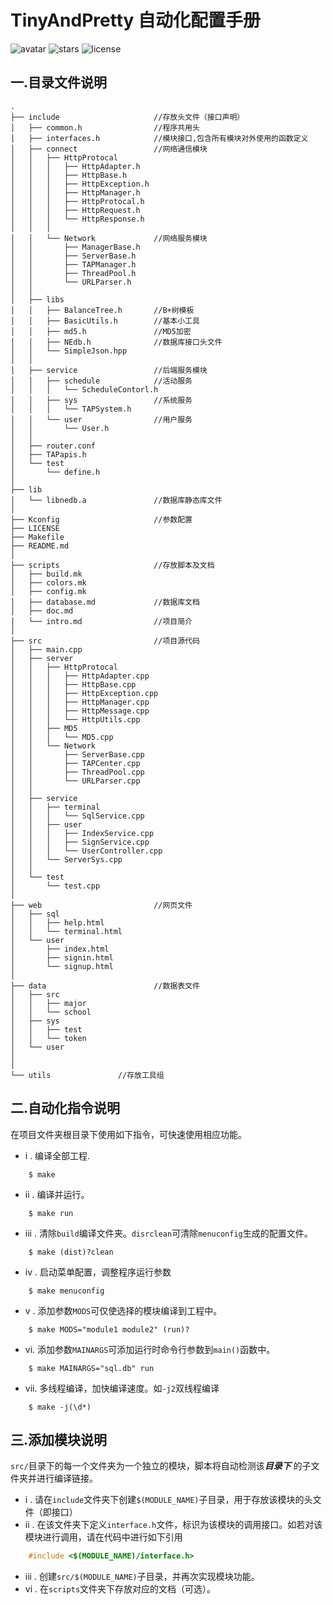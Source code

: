 # **TinyAndPretty 自动化配置手册**
![avatar](https://badgen.net/badge/Language/C++17/orange)
![stars](https://badgen.net/badge/Dev%20Env./Linux/green)
![license](https://badgen.net/badge/License/Apache-2.0/blue)

## 一.目录文件说明 ##
```
.
├── include                     //存放头文件（接口声明）
│   ├── common.h                //程序共用头
│   ├── interfaces.h            //模块接口,包含所有模块对外使用的函数定义
│   ├── connect                 //网络通信模块
│   │   ├── HttpProtocal 
│   │   │   ├── HttpAdapter.h
│   │   │   ├── HttpBase.h
│   │   │   ├── HttpException.h
│   │   │   ├── HttpManager.h
│   │   │   ├── HttpProtocal.h
│   │   │   ├── HttpRequest.h
│   │   │   └── HttpResponse.h 
│   │   │
│   │   └── Network             //网络服务模块
│   │       ├── ManagerBase.h
│   │       ├── ServerBase.h
│   │       ├── TAPManager.h
│   │       ├── ThreadPool.h
│   │       └── URLParser.h
│   │
│   ├── libs
│   │   ├── BalanceTree.h       //B+树模板
│   │   ├── BasicUtils.h        //基本小工具
│   │   ├── md5.h               //MD5加密
│   │   ├── NEdb.h              //数据库接口头文件
│   │   └── SimpleJson.hpp
│   │
│   ├── service                 //后端服务模块
│   │   ├── schedule            //活动服务
│   │   │   └── ScheduleContorl.h  
│   │   ├── sys                 //系统服务
│   │   │   └── TAPSystem.h     
│   │   └── user                //用户服务
│   │       └── User.h  
│   │
│   ├── router.conf
│   ├── TAPapis.h
│   └── test
│       └── define.h
│
├── lib
│   └── libnedb.a               //数据库静态库文件
│
├── Kconfig                     //参数配置
├── LICENSE
├── Makefile
├── README.md
│
├── scripts                     //存放脚本及文档
│   ├── build.mk
│   ├── colors.mk
│   ├── config.mk
│   ├── database.md             //数据库文档
│   ├── doc.md
│   └── intro.md                //项目简介
│
├── src                         //项目源代码
│   ├── main.cpp
│   ├── server                  
│   │   ├── HttpProtocal 
│   │   │   ├── HttpAdapter.cpp
│   │   │   ├── HttpBase.cpp
│   │   │   ├── HttpException.cpp
│   │   │   ├── HttpManager.cpp
│   │   │   ├── HttpMessage.cpp
│   │   │   └── HttpUtils.cpp
│   │   ├── MD5
│   │   │   └── MD5.cpp
│   │   └── Network             
│   │       ├── ServerBase.cpp
│   │       ├── TAPCenter.cpp
│   │       ├── ThreadPool.cpp
│   │       └── URLParser.cpp
│   │
│   ├── service                 
│   │   ├── terminal 
│   │   │   └── SqlService.cpp
│   │   ├── user
│   │   │   ├── IndexService.cpp
│   │   │   ├── SignService.cpp
│   │   │   └── UserController.cpp
│   │   └── ServerSys.cpp   
│   │
│   └── test    
│       └── test.cpp   
│
├── web                         //网页文件
│   ├── sql
│   │   ├── help.html
│   │   └── terminal.html
│   └── user
│       ├── index.html
│       ├── signin.html
│       └── signup.html
│ 
├── data                        //数据表文件
│   ├── src
│   │   ├── major
│   │   └── school
│   ├── sys
│   │   ├── test
│   │   └── token
│   └── user
│
│
└── utils               //存放工具组
```

## 二.自动化指令说明 ##
在项目文件夹根目录下使用如下指令，可快速使用相应功能。
* i . 编译全部工程. 
```
    $ make 
```
* ii . 编译并运行。
```
    $ make run
```
* iii . 清除`build`编译文件夹。`disrclean`可清除`menuconfig`生成的配置文件。
```
    $ make (dist)?clean
```
* iv . 启动菜单配置，调整程序运行参数
```
    $ make menuconfig
```
* v . 添加参数`MODS`可仅使选择的模块编译到工程中。
```
    $ make MODS="module1 module2" (run)?
```
* vi. 添加参数`MAINARGS`可添加运行时命令行参数到`main()`函数中。
```
    $ make MAINARGS="sql.db" run
```
* vii. 多线程编译，加快编译速度。如`-j2`双线程编译
```
    $ make -j(\d*)
```

## 三.添加模块说明 ##
`src/`目录下的每一个文件夹为一个独立的模块，脚本将自动检测该***目录下*** 的子文件夹并进行编译链接。
* i . 请在`include`文件夹下创建`$(MODULE_NAME)`子目录，用于存放该模块的头文件（即接口）
* ii . 在该文件夹下定义`interface.h`文件，标识为该模块的调用接口。如若对该模块进行调用，请在代码中进行如下引用
```c++
    #include <$(MODULE_NAME)/interface.h>
```
* iii . 创建`src/$(MODULE_NAME)`子目录，并再次实现模块功能。
* vi . 在`scripts`文件夹下存放对应的文档（可选）。
